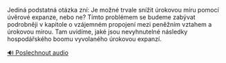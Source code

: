 
Jediná podstatná otázka zní: Je možné trvale snížit úrokovou míru pomocí úvěrové expanze, nebo ne? Tímto problémem se budeme zabývat podrobněji v kapitole o vzájemném propojení mezi peněžním vztahem a úrokovou mírou. Tam uvidíme, jaké jsou nevyhnutelné následky hospodářského boomu vyvolaného úrokovou expanzí.

[🔊 Poslechnout audio](/data/7-paragraphs/audio/chapter_86/para_006-Jedin-podstatn-otzka-zn-Je-mon-trvale-sni.mp3)
